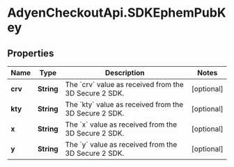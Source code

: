 # AdyenCheckoutApi.SDKEphemPubKey

## Properties

Name | Type | Description | Notes
------------ | ------------- | ------------- | -------------
**crv** | **String** | The &#x60;crv&#x60; value as received from the 3D Secure 2 SDK. | [optional] 
**kty** | **String** | The &#x60;kty&#x60; value as received from the 3D Secure 2 SDK. | [optional] 
**x** | **String** | The &#x60;x&#x60; value as received from the 3D Secure 2 SDK. | [optional] 
**y** | **String** | The &#x60;y&#x60; value as received from the 3D Secure 2 SDK. | [optional] 


